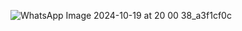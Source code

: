 ![WhatsApp Image 2024-10-19 at 20 00 38_a3f1cf0c](https://github.com/user-attachments/assets/f6bf70f6-b343-48ef-8632-1df301b2bbe0)
